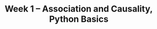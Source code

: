 ---
    title: Week 1 – Association and Causality, Python Basics
    weekNumber: 1
    days:
      - date: 2022-3-28
        events:
          "**LEC 1**{: .label .label-lecture } [Introduction](http://datahub.ucsd.edu/user-redirect/git-sync?repo=https://github.com/dsc-courses/dsc10-2022-sp&subPath=lectures/lec01/lecture01.ipynb) ":
            "[CIT 1.2-1.3](https://inferentialthinking.com/chapters/01/2/why-data-science.html)"
                
      - date: 2022-3-30
        events:
          "**LEC 2**{: .label .label-lecture } Association and Causality ":
            "[CIT 2](https://inferentialthinking.com/chapters/02/causality-and-experiments.html)"
                
      - date: 2022-4-1
        events:
          "**LEC 3**{: .label .label-lecture } Expressions and Data Types ":
            "[Notes 1-6](https://notes.dsc10.com/01-getting_started/tools.html)"

      - date: 2022-4-2
        events:
          "**SUR**{: .label .label-survey } **[Beginning of Quarter Survey](https://docs.google.com/forms/d/e/1FAIpQLSfD3rsflNNpMQuL3CZYTEieUA-aIp8zP-3IZS0X-8jWGvkjUg/viewform?usp=sf_link) (due 11:59pm)**":         
          "**Lab 1**{: .label .label-lab } **Expressions and Data Types (due 11:59pm)**":
       
---